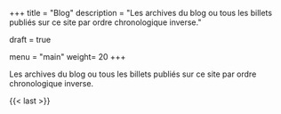 +++
title = "Blog"
description = "Les archives du blog ou tous les billets publiés sur ce site par ordre chronologique inverse."

draft = true

menu  = "main"
weight= 20
+++

Les archives du blog ou tous les billets publiés sur ce site par ordre chronologique inverse.

{{< last >}}